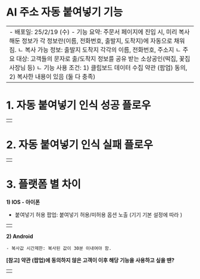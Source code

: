 # AI 주소 자동 붙여넣기 기능

|  |
| --- |
| - 배포일: 25/2/19 (수) - 기능 요약: 주문서 페이지에 진입 시, 미리 복사해둔 정보가 각 정보란(이름, 전화번호, 출발지, 도착지)에 자동으로 채워짐. ㄴ 복사 가능 정보: 출발지 도착지 각각의 이름, 전화번호, 주소지 ㄴ 주요 대상: 고객들의 문자로 출/도착지 정보를 공유 받는 소상공인(떡집, 꽃집 사장님 등) ㄴ 기능 사용 조건: 1) 클립보드 데이터 수집 약관 (팝업) 동의, 2) 복사한 내용이 있음 (둘 다 충족) |

**1. 자동 붙여넣기 인식 성공 플로우**
========================

|  |
| --- |
|  |

**2. 자동 붙여넣기 인식 실패 플로우**
========================

|  |
| --- |
|  |

**3. 플랫폼 별 차이**
===============

**1) IOS - 아이폰**

- 붙여넣기 허용 팝업: 붙여넣기 허용/미허용 옵션 노출 (기기 기본 설정에 따라 )

|  |
| --- |
|  |

**2) Android**

```
- 복사값 시간제한: 복사된 값이 30분 이내여야 함.  

```

**[참고] 약관 (팝업)에 동의하지 않은 고객이 이후 해당 기능을 사용하고 싶을 땐?**

|  |
| --- |
|  |